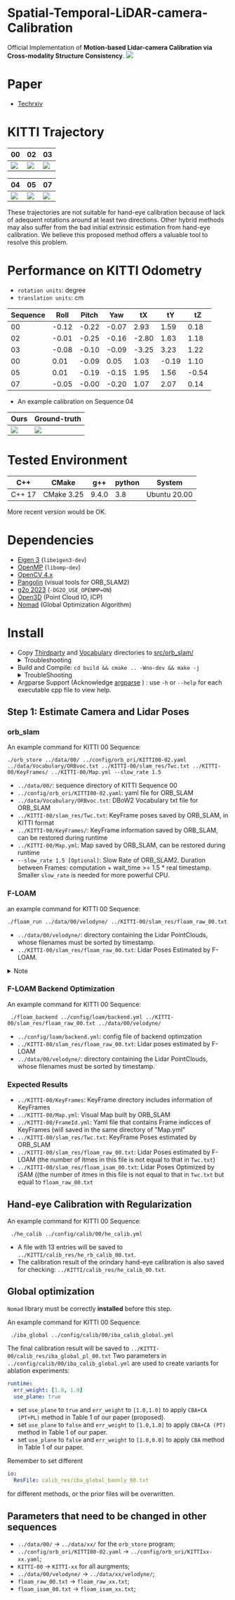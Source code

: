 # Spatial-Temporal-LiDAR-camera-Calibration
Official Implementation of **Motion-based Lidar-camera Calibration via Cross-modality Structure Consistency**.
![](./doc/framework.jpg)
# Paper
* [Techrxiv](https://www.techrxiv.org/articles/preprint/Motion-based_Lidar-camera_Calibration_via_Cross-Modality_Structure_Consistency/23995866)
# KITTI Trajectory
|00|02|03|
|---|---|---|
|![](./doc/traj_00.jpeg)|![](./doc/traj_02.jpeg)|![](./doc/traj_03.jpeg)|

|04|05|07|
|---|---|---|
|![](./doc/traj_04.jpeg)|![](./doc/traj_05.jpeg)|![](./doc/traj_07.jpeg)|

These trajectories are not suitable for hand-eye calibration because of lack of adequent rotations around at least two directions. Other hybrid methods may also suffer from the bad initial extrinsic estimation from hand-eye calibration. We believe this proposed method offers a valuable tool to resolve this problem.
# Performance on KITTI Odometry
* `rotation units`: degree
* `translation units`: cm

|Sequence| Roll | Pitch | Yaw| tX| tY| tZ|
|---|---|---|---|---|---|---|
|00|-0.12|-0.22|-0.07|2.93|1.59|0.18|
|02|-0.01|-0.25|-0.16|-2.80|1.63|1.18|
|03|-0.08|-0.10|-0.09|-3.25|3.23|1.22|
|00|0.01|-0.09|0.05|1.03|-0.19|1.10|
|05|0.01|-0.19|-0.15|1.95|1.56|-0.54|
|07|-0.05|-0.00|-0.20|1.07|2.07|0.14|

* An example calibration on Sequence 04

| Ours| Ground-truth|
|---|---|
|![](./doc/proj_04_pred.png)|![](./doc/proj_04_gt.png)|

# Tested Environment
|C++|CMake|g++|python|System|
|---|---|---|---|---|
|C++ 17| CMake 3.25| 9.4.0| 3.8| Ubuntu 20.00|

More recent version would be OK. 
# Dependencies
* [Eigen 3](http://eigen.tuxfamily.org/) (`libeigen3-dev`)
* [OpenMP](https://github.com/llvm-mirror/openmp) (`libomp-dev`)
* [OpenCV 4.x](http://opencv.org/)
* [Pangolin](https://github.com/stevenlovegrove/Pangolin) (visual tools for ORB_SLAM2)
* [g2o 2023](https://github.com/RainerKuemmerle/g2o/releases/tag/20230223_git) (`-DG2O_USE_OPENMP=ON`)
* [Open3D](https://github.com/isl-org/Open3D) (Point Cloud IO, ICP)
* [Nomad](https://github.com/bbopt/nomad) (Global Optimization Algorithm)
# Install
* Copy [Thirdparty](https://github.com/UZ-SLAMLab/ORB_SLAM3/tree/master/Thirdparty) and [Vocabulary](https://github.com/UZ-SLAMLab/ORB_SLAM3/tree/master/Vocabulary) directories to [src/orb_slam/](./src/orb_slam/) <details>
  <summary>Troubleshooting</summary>
  Note that the implementation of ORB_SLAM2 in our repo is different from the original one, so DO NOT copy the whole ORB_SLAM2 repo to replace our directory</details>
* Build and Compile: `cd build && cmake .. -Wno-dev && make -j` <details>
  <summary>TroubleShooting</summary>
  If you have installed g2o through ROS (if you have ROS packages like `base_local_planner`/`teb_local_planner`/`mpc_local_planner`), please exclude it from    LD_LIBRARY_PATH environment variable, or `source config/settings.sh`.   </details>
* Argparse Support (Acknowledge [argparse](https://github.com/p-ranav/argparse/tree/master) ) : use `-h` or `--help` for each executable cpp file to view help.
## Step 1: Estimate Camera and Lidar Poses
### orb_slam
An example command for KITTI 00 Sequence:
```
./orb_store ../data/00/ ../config/orb_ori/KITTI00-02.yaml ../data/Vocabulary/ORBvoc.txt ../KITTI-00/slam_res/Twc.txt ../KITTI-00/KeyFrames/ ../KITTI-00/Map.yml --slow_rate 1.5
```
* `../data/00/`: sequence directory of KITTI Sequence 00
* `../config/orb_ori/KITTI00-02.yaml`: yaml file for ORB_SLAM
* `../data/Vocabulary/ORBvoc.txt`: DBoW2 Vocabulary txt file for ORB_SLAM
* `../KITTI-00/slam_res/Twc.txt`: KeyFrame poses saved by ORB_SLAM, in KITTI format
* `../KITTI-00/KeyFrames/`: KeyFrame information saved by ORB_SLAM, can be restored during runtime
* `../KITTI-00/Map.yml`: Map saved by ORB_SLAM, can be restored during runtime
* `--slow_rate 1.5 [Optional]`: Slow Rate of ORB_SLAM2. Duration between Frames: computation + wait_time >= 1.5 * real timestamp. Smaller `slow_rate` is needed for more powerful CPU.

### F-LOAM
an example command for KITTI 00 Sequence:
```
./floam_run ../data/00/velodyne/ ../KITTI-00/slam_res/floam_raw_00.txt
```
* `../data/00/velodyne/`: directory containing the Lidar PointClouds, whose filenames must be sorted by timestamp.
* `../KITTI-00/slam_res/floam_raw_00.txt`: Lidar Poses Estimated by F-LOAM. 
<details><summary>Note</summary>Note that the number of Lidar Poses is not equal to Camera poses because ORB_SLAM only saved KeyFrame Poses. However, the File Id (FrameId) of these KeyFrames are saved to 'FrameId.yml' in the same directory of 'Map.yml'</details>

### F-LOAM Backend Optimization
An example command for KITTI 00 Sequence:
```
 ./floam_backend ../config/loam/backend.yml ../KITTI-00/slam_res/floam_raw_00.txt ../data/00/velodyne/
 ```
 * `../config/loam/backend.yml`: config file of backend optimzation
 * `../KITTI-00/slam_res/floam_raw_00.txt`: Lidar poses estimated by F-LOAM
 * `../data/00/velodyne/`: directory containing the Lidar PointClouds, whose filenames must be sorted by timestamp.

### Expected Results
* `../KITTI-00/KeyFrames`: KeyFrame directory includes information of KeyFrames
* `../KITTI-00/Map.yml`: Visual Map built by ORB_SLAM
* `../KITTI-00/FrameId.yml`: Yaml file that contains Frame indicces of KeyFrames (will saved in the same directory of "Map.yml"
* `../KITTI-00/slam_res/Twc.txt`: KeyFrame Poses estimated by ORB_SLAM
* `../KITTI-00/slam_res/floam_raw_00.txt`: Lidar Poses estimated by F-LOAM (the number of itmes in this file is not equal to that in `Twc.txt`)
* `../KITTI-00/slam_res/floam_isam_00.txt`: Lidar Poses Optimized by iSAM ((the number of itmes in this file is not equal to that in `Twc.txt` but equal to `floam_raw_00.txt`

## Hand-eye Calibration with Regularization
An example command for KITTI 00 Sequence:
```
 ./he_calib ../config/calib/00/he_calib.yml
```
* A file with 13 entries will be saved to `../KITTI/calib_res/he_rb_calib_00.txt`.
* The calibration result of the orindary hand-eye calibration is also saved for checking: `../KITTI/calib_res/he_calib_00.txt`.
## Global optimization
`Nomad` library must be correctly **installed** before this step.

An example command for KITTI 00 Sequence:
```
 ./iba_global ../config/calib/00/iba_calib_global.yml
```
The final calibration result will be saved to `../KITTI-00/calib_res/iba_global_pl_00.txt`
Two parameters in `../config/calib/00/iba_calib_global.yml` are used to create variants for ablation experiments:
```yaml
runtime:
  err_weight: [1.0, 1.0]
  use_plane: true
```
* set `use_plane` to `true` and `err_weight` to `[1.0,1.0]` to apply `CBA+CA (PT+PL)` method in Table 1 of our paper (proposed).
* set `use_plane` to `false` and `err_weight` to `[1.0,1.0]` to apply `CBA+CA (PT)` method in Table 1 of our paper.
* set `use_plane` to `false` and `err_weight` to `[1.0,0.0]` to apply `CBA` method in Table 1 of our paper.

Remember to set different
```yaml
io:
  ResFile: calib_res/iba_global_baonly_00.txt
```
for different methods, or the prior files will be overwritten.

## Parameters that need to be changed in other sequences
* `../data/00/` -> `../data/xx/` for the `orb_store` program; 
* `../config/orb_ori/KITTI00-02.yaml` -> `../config/orb_ori/KITTIxx-xx.yaml`; 
* `KITTI-00` -> `KITTI-xx` for all aurgments; 
* `../data/00/velodyne/` -> `../data/xx/velodyne/`; 
* `floam_raw_00.txt` -> `floam_raw_xx.txt`; 
* `floam_isam_00.txt` -> `floam_isam_xx.txt`; 
